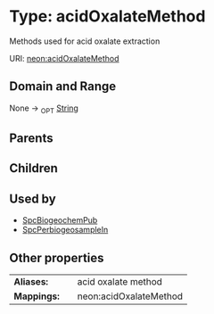 
# Type: acidOxalateMethod


Methods used for acid oxalate extraction

URI: [neon:acidOxalateMethod](https://data.neonscience.org/acidOxalateMethod)


## Domain and Range

None ->  <sub>OPT</sub> [String](types/String.md)

## Parents


## Children


## Used by

 * [SpcBiogeochemPub](SpcBiogeochemPub.md)
 * [SpcPerbiogeosampleIn](SpcPerbiogeosampleIn.md)

## Other properties

|  |  |  |
| --- | --- | --- |
| **Aliases:** | | acid oxalate method |
| **Mappings:** | | neon:acidOxalateMethod |

